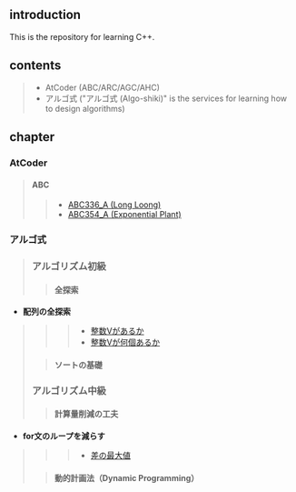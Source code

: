 ## introduction
This is the repository for learning C++.

## contents
>
> - AtCoder (ABC/ARC/AGC/AHC)
> - アルゴ式 ("アルゴ式 (Algo-shiki)" is the services for learning how to design algorithms) 

## chapter

### AtCoder
>
> #### **ABC**
>
> > - [ABC336_A (Long Loong)](https://atcoder.jp/contests/abc336/submissions/57349896)
> > - [ABC354_A (Exponential Plant)](https://atcoder.jp/contests/abc354/submissions/57373004)

### アルゴ式

> ### **アルゴリズム初級**
>
> > #### **全探索**

- **配列の全探索**

> > > - [整数Vがあるか](https://algo-method.com/submissions/1492255)
> > > - [整数Vが何個あるか](https://algo-method.com/submissions/1493315)
>
> > #### **ソートの基礎**
>
> ### **アルゴリズム中級**
>
> > #### **計算量削減の工夫**

- **for文のループを減らす**

> > > - [差の最大値](https://algo-method.com/submissions/1492414)
>
> > #### **動的計画法（Dynamic Programming）**
